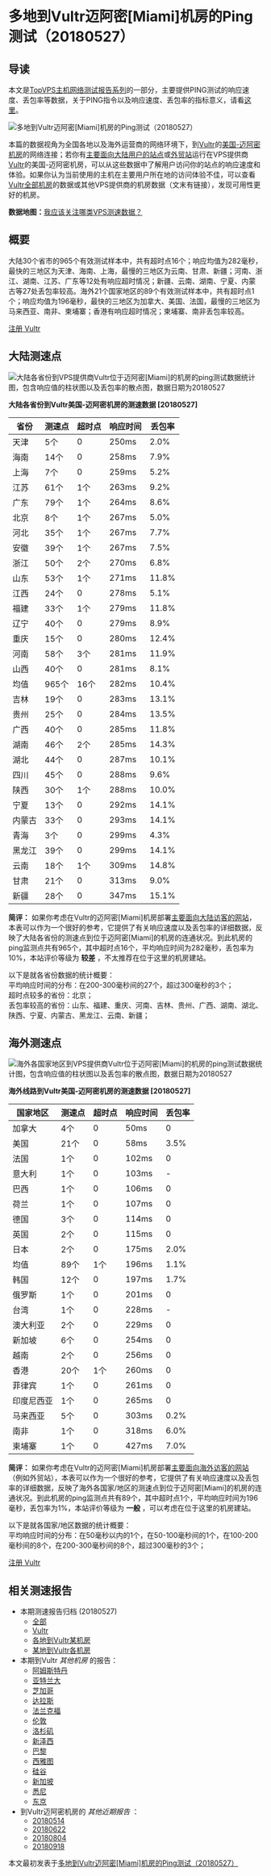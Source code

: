 #  多地到Vultr迈阿密[Miami]机房的Ping测试（20180527） 

## 导读

本文是[TopVPS主机网络测试报告系列](https://vps123.top/pingtest)的一部分，主要提供PING测试的响应速度、丢包率等数据，关于PING指令以及响应速度、丢包率的指标意义，请看[这里](https://vps123.top/what-is-ping.html)。

![多地到Vultr迈阿密\[Miami\]机房的Ping测试（20180527）](/images/thumbnails/to_vultr_Miami.png)

本篇的数据视角为全国各地以及海外运营商的网络环境下，到[Vultr](https://vps123.top/go/vultr)的[美国-迈阿密机房](https://vps123.top/vultr-facilities.html#miami)的网络连接；若你有[主要面向大陆用户的站点](https://vps123.top/website-for-mainland-users.html)或[外贸站](https://vps123.top/website-for-internation-trade.html)运行在VPS提供商[Vultr](https://vps123.top/go/vultr)的美国-迈阿密机房，可以从这些数据中了解用户访问你的站点的响应速度和体验。如果你认为当前使用的主机在主要用户所在地的访问体验不佳，可以查看[Vultr全部机房](/vultr/isp/china/20180527-vultr-isp-china.md)的数据或其他VPS提供商的机房数据（文末有链接），发现可用性更好的机房。

**数据地图：**[我应该关注哪类VPS测速数据？](https://vps123.top/find-pingtest-data-you-need.html)

## 概要

大陆30个省市的965个有效测试样本中，共有超时点16个；响应均值为282毫秒，最快的三地区为天津、海南、上海，最慢的三地区为云南、甘肃、新疆；河南、浙江、湖南、江苏、广东等12处有响应超时情况；新疆、云南、湖南、宁夏、内蒙古等27处丢包率较高。海外21个国家地区的89个有效测试样本中，共有超时点1个；响应均值为196毫秒，最快的三地区为加拿大、美国、法国，最慢的三地区为马来西亚、南非、柬埔寨；香港有响应超时情况；柬埔寨、南非丢包率较高。

[注册 Vultr](https://vps123.top/go/vultr/_btn1)

## 大陆测速点

![大陆各省份到VPS提供商Vultr位于迈阿密\[Miami\]的机房的ping测试数据统计图，包含响应值的柱状图以及丢包率的散点图，数据日期为20180527](/images/pingtests/vultr_20180527/plot_idc_vultr_usa-miami_20180527_mainland.png)

**大陆各省份到Vultr美国-迈阿密机房的测速数据 [20180527]**

省份 | 测速点 | 超时点 | 响应时间 | 丢包率  
---|---|---|---|---  
天津 | 5个 | 0 | 250ms | 2.0%  
海南 | 14个 | 0 | 258ms | 7.9%  
上海 | 7个 | 0 | 259ms | 5.2%  
江苏 | 61个 | 1个 | 263ms | 9.2%  
广东 | 79个 | 1个 | 264ms | 8.6%  
北京 | 8个 | 1个 | 267ms | 5.0%  
河北 | 35个 | 1个 | 267ms | 7.7%  
安徽 | 39个 | 1个 | 267ms | 7.5%  
浙江 | 50个 | 2个 | 270ms | 6.8%  
山东 | 53个 | 1个 | 271ms | 11.8%  
江西 | 24个 | 0 | 278ms | 5.1%  
福建 | 33个 | 1个 | 279ms | 11.8%  
辽宁 | 40个 | 0 | 279ms | 8.9%  
重庆 | 15个 | 0 | 280ms | 12.4%  
河南 | 58个 | 3个 | 281ms | 11.9%  
山西 | 40个 | 0 | 281ms | 8.1%  
均值 | 965个 | 16个 | 282ms | 10.4%  
吉林 | 19个 | 0 | 283ms | 13.1%  
贵州 | 25个 | 0 | 284ms | 13.5%  
广西 | 40个 | 0 | 285ms | 11.8%  
湖南 | 46个 | 2个 | 285ms | 14.3%  
湖北 | 44个 | 0 | 287ms | 10.1%  
四川 | 45个 | 0 | 288ms | 9.6%  
陕西 | 30个 | 1个 | 288ms | 10.0%  
宁夏 | 13个 | 0 | 292ms | 14.1%  
内蒙古 | 33个 | 0 | 293ms | 14.1%  
青海 | 3个 | 0 | 299ms | 4.3%  
黑龙江 | 39个 | 0 | 299ms | 14.1%  
云南 | 18个 | 1个 | 309ms | 14.8%  
甘肃 | 21个 | 0 | 313ms | 9.0%  
新疆 | 28个 | 0 | 347ms | 15.1%  
  
**简评：** 如果你考虑在Vultr的迈阿密[Miami]机房部署[主要面向大陆访客的网站](website-for-mainland-users.html)，本表可以作为一个很好的参考，它提供了有关响应速度以及丢包率的详细数据，反映了大陆各省份的测速点到位于迈阿密[Miami]的机房的连通状况。到此机房的ping监测点共有965个，其中超时点16个，平均响应时间为282毫秒，丢包率为10%，本站评价等级为 **较差** ，不太推荐在位于这里的机房建站。

以下是就各省份数据的统计概要：  
平均响应时间的分布：在200-300毫秒间的27个，超过300毫秒的3个；  
超时点较多的省份：北京；  
丢包率较高的省份：山东、福建、重庆、河南、吉林、贵州、广西、湖南、湖北、陕西、宁夏、内蒙古、黑龙江、云南、新疆；

## 海外测速点

![海外各国家地区到VPS提供商Vultr位于迈阿密\[Miami\]的机房的ping测试数据统计图，包含响应值的柱状图以及丢包率的散点图，数据日期为20180527](/images/pingtests/vultr_20180527/plot_idc_vultr_usa-miami_20180527_overseas.png)

**海外线路到Vultr美国-迈阿密机房的测速数据 [20180527]**

国家地区 | 测速点 | 超时点 | 响应时间 | 丢包率  
---|---|---|---|---  
加拿大 | 4个 | 0 | 50ms | 0  
美国 | 21个 | 0 | 58ms | 3.5%  
法国 | 1个 | 0 | 102ms | 0  
意大利 | 1个 | 0 | 103ms | -  
巴西 | 1个 | 0 | 106ms | 0  
荷兰 | 1个 | 0 | 107ms | 0  
德国 | 3个 | 0 | 114ms | 0  
英国 | 2个 | 0 | 115ms | 0  
日本 | 2个 | 0 | 175ms | 2.0%  
均值 | 89个 | 1个 | 196ms | 1.1%  
韩国 | 12个 | 0 | 197ms | 1.7%  
俄罗斯 | 1个 | 0 | 201ms | 0  
台湾 | 1个 | 0 | 228ms | -  
澳大利亚 | 2个 | 0 | 229ms | 0  
新加坡 | 6个 | 0 | 254ms | 0  
越南 | 2个 | 0 | 256ms | 0  
香港 | 20个 | 1个 | 260ms | 0  
菲律宾 | 1个 | 0 | 261ms | 0  
印度尼西亚 | 1个 | 0 | 265ms | 0  
马来西亚 | 5个 | 0 | 303ms | 0.2%  
南非 | 1个 | 0 | 318ms | 6.0%  
柬埔寨 | 1个 | 0 | 427ms | 7.0%  
  
**简评：** 如果你考虑在Vultr的迈阿密[Miami]机房部署[主要面向海外访客的网站](https://vps123.top/website-for-internation-trade.html)（例如外贸站），本表可以作为一个很好的参考，它提供了有关响应速度以及丢包率的详细数据，反映了海外各国家/地区的测速点到位于迈阿密[Miami]的机房的连通状况。到此机房的ping监测点共有89个，其中超时点1个，平均响应时间为196毫秒，丢包率为1%，本站评价等级为 **一般** ，可以考虑在位于这里的机房建站。

以下是就各国家/地区数据的统计概要：  
平均响应时间的分布：在50毫秒以内的1个，在50-100毫秒间的1个，在100-200毫秒间的8个，在200-300毫秒间的8个，超过300毫秒的3个；

[注册 Vultr](https://vps123.top/go/vultr/_btn2)

## 相关测速报告

  * 本期测速报告归档 (20180527) 
    * [全部](https://vps123.top/pingtests/20180527 "本期各VPS提供商全部测速报告")
    * [Vultr](https://vps123.top/pingtests/idc-vultr/20180527 "本期Vultr的全部测速报告")
    * [各地到Vultr某机房](https://vps123.top/pingtests/idc-vultr/isp-global/20180527 "以Vultr某机房为关注对象的视角，横向比较大陆各省份、海外各国家地区")
    * [某地到Vultr各机房](https://vps123.top/pingtests/idc-vultr/facility-all/20180527 "以大陆某省份为关注对象的视角，横向比较Vultr各机房")
  * 本期到Vultr _其他机房_ 的报告： 
    * [阿姆斯特丹](/vultr/idc/amsterdam/20180527-vultr-idc-amsterdam.md "多地到Vultr阿姆斯特丹机房的Ping测试 20180527")
    * [亚特兰大](/vultr/idc/atlanta/20180527-vultr-idc-atlanta.md "多地到Vultr亚特兰大机房的Ping测试 20180527")
    * [芝加哥](/vultr/idc/chicago/20180527-vultr-idc-chicago.md "多地到Vultr芝加哥机房的Ping测试 20180527")
    * [达拉斯](/vultr/idc/dallas/20180527-vultr-idc-dallas.md "多地到Vultr达拉斯机房的Ping测试 20180527")
    * [法兰克福](/vultr/idc/frankfurt/20180527-vultr-idc-frankfurt.md "多地到Vultr法兰克福机房的Ping测试 20180527")
    * [伦敦](/vultr/idc/london/20180527-vultr-idc-london.md "多地到Vultr伦敦机房的Ping测试 20180527")
    * [洛杉矶](/vultr/idc/losangeles/20180527-vultr-idc-losangeles.md "多地到Vultr洛杉矶机房的Ping测试 20180527")
    * [新泽西](/vultr/idc/newjersey/20180527-vultr-idc-newjersey.md "多地到Vultr新泽西机房的Ping测试 20180527")
    * [巴黎](/vultr/idc/paris/20180527-vultr-idc-paris.md "多地到Vultr巴黎机房的Ping测试 20180527")
    * [西雅图](/vultr/idc/seattle/20180527-vultr-idc-seattle.md "多地到Vultr西雅图机房的Ping测试 20180527")
    * [硅谷](/vultr/idc/siliconvalley/20180527-vultr-idc-siliconvalley.md "多地到Vultr硅谷机房的Ping测试 20180527")
    * [新加坡](/vultr/idc/singapore/20180527-vultr-idc-singapore.md "多地到Vultr新加坡机房的Ping测试 20180527")
    * [悉尼](/vultr/idc/sydney/20180527-vultr-idc-sydney.md "多地到Vultr悉尼机房的Ping测试 20180527")
    * [东京](/vultr/idc/tokyo/20180527-vultr-idc-tokyo.md "多地到Vultr东京机房的Ping测试 20180527")
  * 到Vultr迈阿密机房的 _其他近期报告_ ： 
    * [20180514](/vultr/idc/miami/20180514-vultr-idc-miami.md "多地到Vultr迈阿密机房的Ping测试 20180514")
    * [20180622](/vultr/idc/miami/20180622-vultr-idc-miami.md "多地到Vultr迈阿密机房的Ping测试 20180622")
    * [20180804](/vultr/idc/miami/20180804-vultr-idc-miami.md "多地到Vultr迈阿密机房的Ping测试 20180804")
    * [20180918](/vultr/idc/miami/20180918-vultr-idc-miami.md "多地到Vultr迈阿密机房的Ping测试 20180918")



本文最初发表于[多地到Vultr迈阿密[Miami]机房的Ping测试（20180527）](https://vps123.top/pingtest/20180527-vultr-idc-miami.html)
